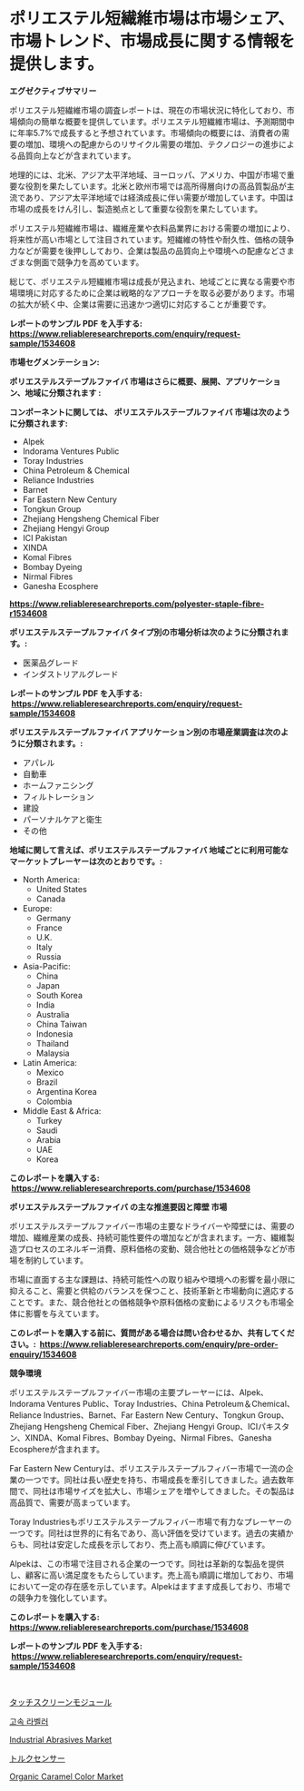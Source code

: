 <p><h1>ポリエステル短繊維市場は市場シェア、市場トレンド、市場成長に関する情報を提供します。</h1></p><p><strong>エグゼクティブサマリー</strong></p>
<p><p>ポリエステル短繊維市場の調査レポートは、現在の市場状況に特化しており、市場傾向の簡単な概要を提供しています。ポリエステル短繊維市場は、予測期間中に年率5.7%で成長すると予想されています。市場傾向の概要には、消費者の需要の増加、環境への配慮からのリサイクル需要の増加、テクノロジーの進歩による品質向上などが含まれています。</p><p>地理的には、北米、アジア太平洋地域、ヨーロッパ、アメリカ、中国が市場で重要な役割を果たしています。北米と欧州市場では高所得層向けの高品質製品が主流であり、アジア太平洋地域では経済成長に伴い需要が増加しています。中国は市場の成長をけん引し、製造拠点として重要な役割を果たしています。</p><p>ポリエステル短繊維市場は、繊維産業や衣料品業界における需要の増加により、将来性が高い市場として注目されています。短繊維の特性や耐久性、価格の競争力などが需要を後押ししており、企業は製品の品質向上や環境への配慮などさまざまな側面で競争力を高めています。</p><p>総じて、ポリエステル短繊維市場は成長が見込まれ、地域ごとに異なる需要や市場環境に対応するために企業は戦略的なアプローチを取る必要があります。市場の拡大が続く中、企業は需要に迅速かつ適切に対応することが重要です。</p></p>
<p><strong>レポートのサンプル PDF を入手する: <a href="https://www.reliableresearchreports.com/enquiry/request-sample/1534608">https://www.reliableresearchreports.com/enquiry/request-sample/1534608</a></strong></p>
<p><strong>市場セグメンテーション:</strong></p>
<p><strong> ポリエステルステープルファイバ 市場はさらに概要、展開、アプリケーション、地域に分類されます :</strong></p>
<p><strong>コンポーネントに関しては、 ポリエステルステープルファイバ 市場は次のように分類されます: &nbsp;</strong></p>
<p><ul><li>Alpek</li><li>Indorama Ventures Public</li><li>Toray Industries</li><li>China Petroleum & Chemical</li><li>Reliance Industries</li><li>Barnet</li><li>Far Eastern New Century</li><li>Tongkun Group</li><li>Zhejiang Hengsheng Chemical Fiber</li><li>Zhejiang Hengyi Group</li><li>ICI Pakistan</li><li>XINDA</li><li>Komal Fibres</li><li>Bombay Dyeing</li><li>Nirmal Fibres</li><li>Ganesha Ecosphere</li></ul></p>
<p><strong><a href="https://www.reliableresearchreports.com/polyester-staple-fibre-r1534608">https://www.reliableresearchreports.com/polyester-staple-fibre-r1534608</a></strong></p>
<p><strong> ポリエステルステープルファイバ タイプ別の市場分析は次のように分類されます。:</strong></p>
<p><ul><li>医薬品グレード</li><li>インダストリアルグレード</li></ul></p>
<p><strong>レポートのサンプル PDF を入手する: &nbsp;<a href="https://www.reliableresearchreports.com/enquiry/request-sample/1534608">https://www.reliableresearchreports.com/enquiry/request-sample/1534608</a></strong></p>
<p><strong> ポリエステルステープルファイバ アプリケーション別の市場産業調査は次のように分類されます。:</strong></p>
<p><ul><li>アパレル</li><li>自動車</li><li>ホームファニシング</li><li>フィルトレーション</li><li>建設</li><li>パーソナルケアと衛生</li><li>その他</li></ul></p>
<p><strong>地域に関して言えば、ポリエステルステープルファイバ 地域ごとに利用可能なマーケットプレーヤーは次のとおりです。:</strong></p>
<p><ul>
    <li>
        North America:
        <ul>
            <li>United States</li>
            <li>Canada</li>
        </ul>
    </li>
    <li>
        Europe:
        <ul>
            <li>Germany</li>
            <li>France</li>
            <li>U.K.</li>
            <li>Italy</li>
            <li>Russia</li>
        </ul>
    </li>
    <li>
        Asia-Pacific:
        <ul>
            <li>China</li>
            <li>Japan</li>
            <li>South Korea</li>
            <li>India</li>
            <li>Australia</li>
            <li>China Taiwan</li>
            <li>Indonesia</li>
            <li>Thailand</li>
            <li>Malaysia</li>
        </ul>
    </li>
    <li>
        Latin America:
        <ul>
            <li>Mexico</li>
            <li>Brazil</li>
            <li>Argentina Korea</li>
            <li>Colombia</li>
        </ul>
    </li>
    <li>
        Middle East & Africa:
        <ul>
            <li>Turkey</li>
            <li>Saudi</li>
            <li>Arabia</li>
            <li>UAE</li>
            <li>Korea</li>
        </ul>
    </li>
    </ul></p>
<p><strong>このレポートを購入する: &nbsp;<a href="https://www.reliableresearchreports.com/purchase/1534608">https://www.reliableresearchreports.com/purchase/1534608</a></strong></p>
<p><strong>ポリエステルステープルファイバ の主な推進要因と障壁 市場</strong></p>
<p><p>ポリエステルステープルファイバー市場の主要なドライバーや障壁には、需要の増加、繊維産業の成長、持続可能性要件の増加などが含まれます。一方、繊維製造プロセスのエネルギー消費、原料価格の変動、競合他社との価格競争などが市場を制約しています。</p><p>市場に直面する主な課題は、持続可能性への取り組みや環境への影響を最小限に抑えること、需要と供給のバランスを保つこと、技術革新と市場動向に適応することです。また、競合他社との価格競争や原料価格の変動によるリスクも市場全体に影響を与えています。</p></p>
<p><strong>このレポートを購入する前に、質問がある場合は問い合わせるか、共有してください。:&nbsp; <a href="https://www.reliableresearchreports.com/enquiry/pre-order-enquiry/1534608">https://www.reliableresearchreports.com/enquiry/pre-order-enquiry/1534608</a></strong></p>
<p><strong>競争環境</strong></p>
<p><p>ポリエステルステープルファイバー市場の主要プレーヤーには、Alpek、Indorama Ventures Public、Toray Industries、China Petroleum＆Chemical、Reliance Industries、Barnet、Far Eastern New Century、Tongkun Group、Zhejiang Hengsheng Chemical Fiber、Zhejiang Hengyi Group、ICIパキスタン、XINDA、Komal Fibres、Bombay Dyeing、Nirmal Fibres、Ganesha Ecosphereが含まれます。</p><p>Far Eastern New Centuryは、ポリエステルステープルフィバー市場で一流の企業の一つです。同社は長い歴史を持ち、市場成長を牽引してきました。過去数年間で、同社は市場サイズを拡大し、市場シェアを増やしてきました。その製品は高品質で、需要が高まっています。</p><p>Toray Industriesもポリエステルステープルフィバー市場で有力なプレーヤーの一つです。同社は世界的に有名であり、高い評価を受けています。過去の実績からも、同社は安定した成長を示しており、売上高も順調に伸びています。</p><p>Alpekは、この市場で注目される企業の一つです。同社は革新的な製品を提供し、顧客に高い満足度をもたらしています。売上高も順調に増加しており、市場において一定の存在感を示しています。Alpekはますます成長しており、市場での競争力を強化しています。</p></p>
<p><strong>このレポートを購入する: &nbsp; <a href="https://www.reliableresearchreports.com/purchase/1534608">https://www.reliableresearchreports.com/purchase/1534608</a></strong></p>
<p><strong>レポートのサンプル PDF を入手する: &nbsp;<a href="https://www.reliableresearchreports.com/enquiry/request-sample/1534608">https://www.reliableresearchreports.com/enquiry/request-sample/1534608</a></strong><strong></strong></p>
<p>&nbsp;</p>
<p><p><a href="https://github.com/AaronVargas43/Market-Research-Report-List-1/blob/main/840525417973.md">タッチスクリーンモジュール</a></p><p><a href="https://medium.com/@carmellalang1/%EA%B3%A0%EC%86%8D-%EB%9D%BC%EB%B2%A8%EB%9F%AC-%EC%8B%9C%EC%9E%A5-%ED%8A%B8%EB%A0%8C%EB%93%9C-%EC%98%88%EC%B8%A1-%EB%B0%8F-%EA%B2%BD%EC%9F%81-%EB%B6%84%EC%84%9D-2031%EB%85%84%EA%B9%8C%EC%A7%80-f83ea2e3b9dc">고속 라벨러</a></p><p><a href="https://issuu.com/reportprime-2/docs/industrial-abrasives-market-size-2030.pptx">Industrial Abrasives Market</a></p><p><a href="https://github.com/oqoeusbvpadwjs08/Market-Research-Report-List-1/blob/main/587030917972.md">トルクセンサー</a></p><p><a href="https://github.com/markusgodoy/Market-Research-Report-List-2/blob/main/organic-caramel-color-market.md">Organic Caramel Color Market</a></p></p>